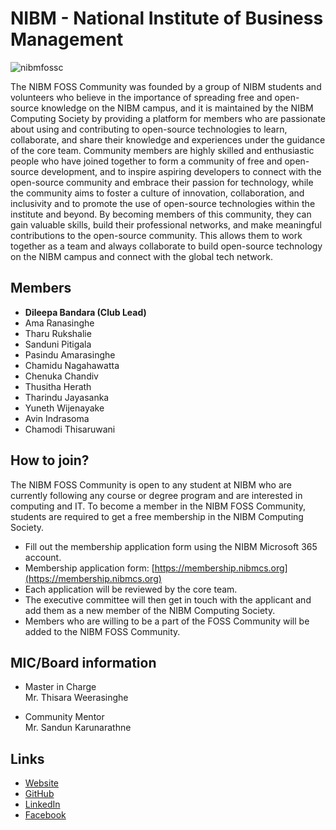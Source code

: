 # NIBM - National Institute of Business Management

![nibmfossc](https://user-images.githubusercontent.com/80202913/207003879-bd514288-4cb8-4a3e-ab8d-eb65c8fa8e90.png)

The NIBM FOSS Community was founded by a group of NIBM students and volunteers who believe in the importance of spreading free and open-source knowledge on the NIBM campus, and it is maintained by the NIBM Computing Society by providing a platform for members who are passionate about using and contributing to open-source technologies to learn, collaborate, and share their knowledge and experiences under the guidance of the core team. Community members are highly skilled and enthusiastic people who have joined together to form a community of free and open-source development, and to inspire aspiring developers to connect with the open-source community and embrace their passion for technology, while the community aims to foster a culture of innovation, collaboration, and inclusivity and to promote the use of open-source technologies within the institute and beyond. By becoming members of this community, they can gain valuable skills, build their professional networks, and make meaningful contributions to the open-source community. This allows them to work together as a team and always collaborate to build open-source technology on the NIBM campus and connect with the global tech network.

## Members

- **Dileepa Bandara (Club Lead)**
- Ama Ranasinghe
- Tharu Rukshalie
- Sanduni Pitigala
- Pasindu Amarasinghe
- Chamidu Nagahawatta
- Chenuka Chandiv
- Thusitha Herath
- Tharindu Jayasanka
- Yuneth Wijenayake
- Avin Indrasoma
- Chamodi Thisaruwani

## How to join?

The NIBM FOSS Community is open to any student at NIBM who are currently following any course or degree program and are interested in computing and IT. To become a member in the NIBM FOSS Community, students are required to get a free membership in the NIBM Computing Society.

- Fill out the membership application form using the NIBM Microsoft 365 account.
- Membership application form: [https://membership.nibmcs.org](https://membership.nibmcs.org)
- Each application will be reviewed by the core team.
- The executive committee will then get in touch with the applicant and add them as a new member of the NIBM Computing Society.
- Members who are willing to be a part of the FOSS Community will be added to the NIBM FOSS Community.

## MIC/Board information

- Master in Charge  
  Mr. Thisara Weerasinghe
  
- Community Mentor  
  Mr. Sandun Karunarathne

## Links

- [Website](https://fossc.nibmcs.org)  
- [GitHub](https://github.com/nibmfossc)  
- [LinkedIn](https://www.linkedin.com/company/nibmfossc)  
- [Facebook](https://www.facebook.com/nibmfossc)
